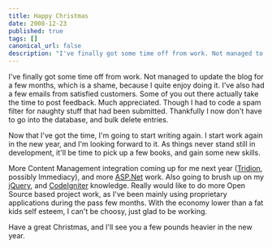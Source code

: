```yaml
---
title: Happy Christmas
date: 2008-12-23
published: true
tags: []
canonical_url: false
description: "I've finally got some time off from work. Not managed to update the blog for a few months, which is a shame, because I quite enjoy doing it. I've also had a few emails from satisfied customers. Some of you out there actually take the time to post feedback. Much appreciated. Though I had to code a spam filter for naughty stuff that had been submitted. Thankfully I now don't have to go into the database, and bulk delete entries."
---
```


I've finally got some time off from work. Not managed to update the blog for a few months, which is a shame, because I quite enjoy doing it. I've also had a few emails from satisfied customers. Some of you out there actually take the time to post feedback. Much appreciated. Though I had to code a spam filter for naughty stuff that had been submitted. Thankfully I now don't have to go into the database, and bulk delete entries.

Now that I've got the time, I'm going to start writing again. I start work again in the new year, and I'm looking forward to it. As things never stand still in development, it'll be time to pick up a few books, and gain some new skills.

More Content Management integration coming up for me next year ([Tridion](https://www.sdl.com/), possibly Immediacy), and more [ASP.Net](https://dotnet.microsoft.com/apps/aspnet) work. Also going to brush up on my [jQuery](https://jquery.com/), and [CodeIgniter](https://codeigniter.com/) knowledge. Really would like to do more Open Source based project work, as I've been mainly using proprietary applications during the pass few months. With the economy lower than a fat kids self esteem, I can't be choosy, just glad to be working.

Have a great Christmas, and I'll see you a few pounds heavier in the new year.
